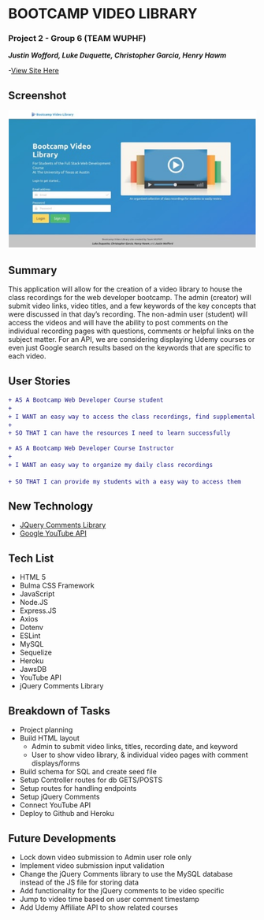 # BOOTCAMP VIDEO LIBRARY 
### Project 2 - Group 6 (TEAM WUPHF)
___Justin Wofford, Luke Duquette, Christopher Garcia, Henry Hawm___

-[View Site Here](https://thawing-cove-88374.herokuapp.com/login)

## Screenshot

![Getting Started](public/img/bcvl-screenshot.png)


## Summary

This application will allow for the creation of a video library to house the class recordings for the web developer bootcamp.  The admin (creator) will submit video links, video titles, and a few keywords of the key concepts that were discussed in that day’s recording.  The non-admin user (student) will access the videos and will have the ability to post comments on the individual recording pages with questions, comments or helpful links on the subject matter.  For an API, we are considering displaying Udemy courses or even just Google search results based on the keywords that are specific to each video.


## User Stories

```diff
+ AS A Bootcamp Web Developer Course student
+
+ I WANT an easy way to access the class recordings, find supplemental information on each topic, and communicate with other students based on the topic
+
+ SO THAT I can have the resources I need to learn successfully
```

```diff
+ AS A Bootcamp Web Developer Course Instructor
+ 
+ I WANT an easy way to organize my daily class recordings

+ SO THAT I can provide my students with a easy way to access them
```


## New Technology

- [JQuery Comments Library](https://viima.github.io/jquery-comments/)
- [Google YouTube API](https://developers.google.com/youtube/v3)


## Tech List

- HTML 5
- Bulma CSS Framework
- JavaScript
- Node.JS
- Express.JS
- Axios
- Dotenv
- ESLint
- MySQL
- Sequelize
- Heroku
- JawsDB
- YouTube API
- jQuery Comments Library

## Breakdown of Tasks

- Project planning
- Build HTML layout
    - Admin to submit video links, titles, recording date, and keyword
    - User to show video library, & individual video pages with comment displays/forms
- Build schema for SQL and create seed file
- Setup Controller routes for db GETS/POSTS
- Setup routes for handling endpoints
- Setup jQuery Comments
- Connect YouTube API
- Deploy to Github and Heroku


## Future Developments

- Lock down video submission to Admin user role only
- Implement video submission input validation
- Change the jQuery Comments library to use the MySQL database instead of the JS file for storing data
- Add functionality for the jQuery comments to be video specific
- Jump to video time based on user comment timestamp
- Add Udemy Affiliate API to show related courses


